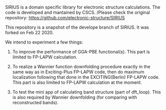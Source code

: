

SIRIUS is a domain specific library for electronic structure calculations. The code is developed and mantained by CSCS.
/Please check the original repository: https://github.com/electronic-structure/SIRIUS

This repository is a snapshot of the develope branch of SIRIUS. It was forked on Feb 22 2020. 

We intend to experiment a few things:

1. To improve the performance of GGA-PBE functional(s). This part is limited to FP-LAPW calculation.

2. To realize a Wannier function downfolding procedure exactly in the same way as in Exciting-Plus FP-LAPW code, then do maximum localization following that done in the EXCITING(Berlin) FP-LAPW code. This part is also limited to FP-LAPW calculation at the moment.

3. To test the mini app of calculating band structure (part of dft_loop). This is also required by Wannier downfolding (for comparing with reconstructed bands).


